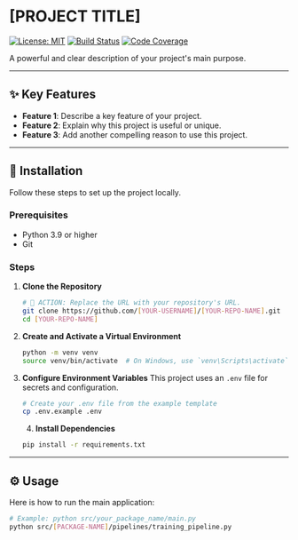 # [PROJECT TITLE]

[![License: MIT](https://img.shields.io/badge/License-MIT-yellow.svg)](https://opensource.org/licenses/MIT)
[![Build Status](https://img.shields.io/badge/build-passing-brightgreen)](https://github.com/[YOUR-USERNAME]/[YOUR-REPO-NAME])
[![Code Coverage](https://img.shields.io/badge/coverage-100%25-brightgreen)](https://github.com/[YOUR-USERNAME]/[YOUR-REPO-NAME])

A powerful and clear description of your project's main purpose.

---

## ✨ Key Features

* **Feature 1**: Describe a key feature of your project.
* **Feature 2**: Explain why this project is useful or unique.
* **Feature 3**: Add another compelling reason to use this project.

---

## 🚀 Installation

Follow these steps to set up the project locally.

### Prerequisites

* Python 3.9 or higher
* Git

### Steps

1.  **Clone the Repository**
    ```bash
    # 🔧 ACTION: Replace the URL with your repository's URL.
    git clone https://github.com/[YOUR-USERNAME]/[YOUR-REPO-NAME].git
    cd [YOUR-REPO-NAME]
    ```

2.  **Create and Activate a Virtual Environment**
    ```bash
    python -m venv venv
    source venv/bin/activate  # On Windows, use `venv\Scripts\activate`
    ```
    
3.  **Configure Environment Variables**
    This project uses an `.env` file for secrets and configuration.
    ```bash
    # Create your .env file from the example template
    cp .env.example .env
    ```
    4.  **Install Dependencies**
    ```bash
    pip install -r requirements.txt
    ```

---

## ⚙️ Usage

Here is how to run the main application:

```bash
# Example: python src/your_package_name/main.py
python src/[PACKAGE-NAME]/pipelines/training_pipeline.py